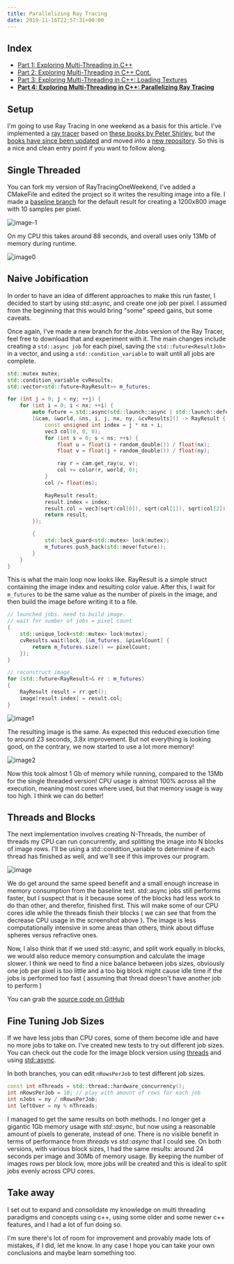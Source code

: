 ```yaml
---
title: Parallelizing Ray Tracing
date: 2019-11-16T22:57:31+00:00
---
```


## Index

- [Part 1: Exploring Multi-Threading in C++](2019-10-exploring-multi-threading-in-c/)
- [Part 2: Exploring Multi-Threading in C++ Cont.](2019-10-exploring-multi-threading-in-c-2/)
- [Part 3: Exploring Multi-Threading in C++: Loading Textures](2019-11-exploring-multi-threading-in-c-3)
- **[Part 4: Exploring Multi-Threading in C++: Parallelizing Ray Tracing](2019-11-exploring-multi-threading-in-c-4)**

## Setup

I'm going to use Ray Tracing in one weekend as a basis for this article. I've implemented a [ray tracer](https://github.com/Mikea15/PathTracerSandbox) based on [these books by Peter Shirley](http://in1weekend.blogspot.com/2016/01/ray-tracing-in-one-weekend.html), but the [books have since been updated](https://raytracing.github.io/) and moved into a [new repository](https://github.com/RayTracing/raytracing.github.io). So this is a nice and clean entry point if you want to follow along.

## Single Threaded

You can fork my version of RayTracingOneWeekend, I've added a CMakeFile and edited the project so it writes the resulting image into a file. I made a [baseline branch](https://github.com/Mikea15/raytracing.github.io/tree/baseline/src/InOneWeekend) for the default result for creating a 1200x800 image with 10 samples per pixel.

![image-1](/imgs/image-6.png)

On my CPU this takes around 88 seconds, and overall uses only 13Mb of memory during runtime.

![image0](/imgs/image-7.png)

## Naive Jobification

In order to have an idea of different approaches to make this run faster, I decided to start by using std::async, and create one job per pixel. I assumed from the beginning that this would bring "some" speed gains, but some caveats.

Once again, I've made a new branch for the Jobs version of the Ray Tracer, feel free to download that and experiment with it. The main changes include creating a `std::async job` for each pixel, saving the `std::future<ResultJob>` in a vector, and using a `std::condition_variable` to wait until all jobs are complete.

```cpp
std::mutex mutex;
std::condition_variable cvResults;
std::vector<std::future<RayResult>> m_futures;

for (int j = 0; j < ny; ++j) {
	for (int i = 0; i < nx; ++i) {
		auto future = std::async(std::launch::async | std::launch::deferred, 
		[&cam, &world, &ns, i, j, nx, ny, &cvResults]() -> RayResult {
			const unsigned int index = j * nx + i;
			vec3 col(0, 0, 0);
			for (int s = 0; s < ns; ++s) {
				float u = float(i + random_double()) / float(nx);
				float v = float(j + random_double()) / float(ny);

				ray r = cam.get_ray(u, v);
				col += color(r, world, 0);
			}
			col /= float(ns);

			RayResult result;
			result.index = index;
			result.col = vec3(sqrt(col[0]), sqrt(col[1]), sqrt(col[2]));
			return result;
		});

		{
			std::lock_guard<std::mutex> lock(mutex);
			m_futures.push_back(std::move(future));
		}
	}
}
```

This is what the main loop now looks like. RayResult is a simple struct containing the image index and resulting color value. After this, I wait for `m_futures` to be the same value as the number of pixels in the image, and then build the image before writing it to a file.

```cpp
// launched jobs. need to build image.
// wait for number of jobs = pixel count
{
	std::unique_lock<std::mutex> lock(mutex);
	cvResults.wait(lock, [&m_futures, &pixelCount] {
		return m_futures.size() == pixelCount;
	});
}

// reconstruct image.
for (std::future<RayResult>& rr : m_futures)
{
	RayResult result = rr.get();
	image[result.index] = result.col;
}
```

![image1](/imgs/image-8.png)

The resulting image is the same. As expected this reduced execution time to around 23 seconds, 3.8x improvement. But not everything is looking good, on the contrary, we now started to use a lot more memory!

![image2](/imgs/image-9.png)

Now this took almost 1 Gb of memory while running, compared to the 13Mb for the single threaded version! CPU usage is almost 100% across all the execution, meaning most cores where used, but that memory usage is way too high. I think we can do better!

## Threads and Blocks

The next implementation involves creating N-Threads, the number of threads my CPU can run concurrently, and splitting the image into N blocks of image rows. I'll be using a std::condition_variable to determine if each thread has finished as well, and we'll see if this improves our program.

![image](/imgs/image-10.png)

We do get around the same speed benefit and a small enough increase in memory consumption from the baseline test. std::async jobs still performs faster, but I suspect that is it because some of the blocks had less work to do than other, and therefor, finished first. This will make some of our CPU cores idle while the threads finish their blocks ( we can see that from the decrease CPU usage in the screenshot above ). The image is less computationally intensive in some areas than others, think about diffuse spheres versus refractive ones.

Now, I also think that if we used std::async, and split work equally in blocks, we would also reduce memory consumption and calculate the image slower. I think we need to find a nice balance between jobs sizes, obviously one job per pixel is too little and a too big block might cause idle time if the jobs is performed too fast ( assuming that thread doesn't have another job to perform )

You can grab the [source code on GitHub](https://github.com/Mikea15/raytracing.github.io/tree/threads/src/InOneWeekend)

## Fine Tuning Job Sizes

If we have less jobs than CPU cores, some of them become idle and have no more jobs to take on. I've created new tests to try out different job sizes. You can check out the code for the image block version using [threads](https://github.com/Mikea15/raytracing.github.io/tree/threads-jobq) and using [std::async](https://github.com/Mikea15/raytracing.github.io/tree/jobify-blocksizes).

In both branches, you can edit `nRowsPerJob` to test different job sizes.

```cpp
const int nThreads = std::thread::hardware_concurrency();
int nRowsPerJob = 10; // play with amount of rows for each job
int nJobs = ny / nRowsPerJob;
int leftOver = ny % nThreads;
```

I managed to get the same results on both methods. I no longer get a gigantic 1Gb memory usage with _std::async_, but now using a reasonable amount of pixels to generate, instead of one. There is no visible benefit in terms of performance from _threads_ vs _std::async_ that I could see. On both versions, with various block sizes, I had the same results: around 24 seconds per image and 30Mb of memory usage. By keeping the number of images rows per block low, more jobs will be created and this is ideal to split jobs evenly across CPU cores.

## Take away

I set out to expand and consolidate my knowledge on multi threading paradigms and concepts using c++, using some older and some newer c++ features, and I had a lot of fun doing so.

I'm sure there's lot of room for improvement and provably made lots of mistakes, if I did, let me know. In any case I hope you can take your own conclusions and maybe learn something too.
